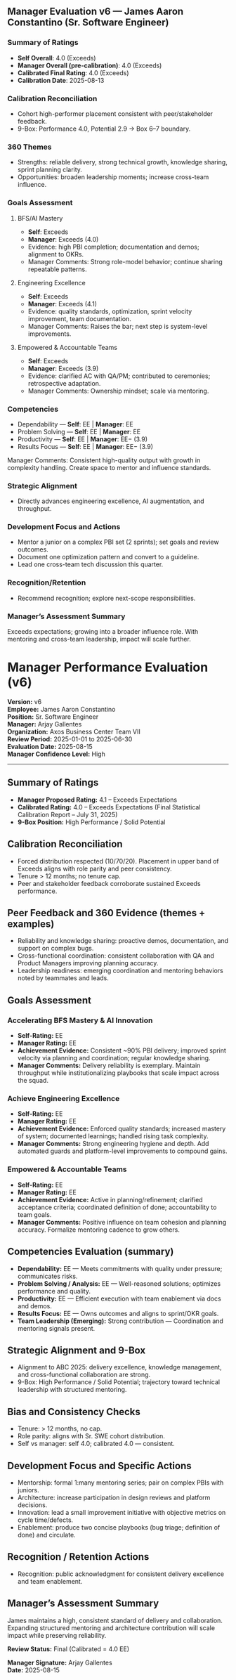 ## Manager Evaluation v6 — James Aaron Constantino (Sr. Software Engineer)

### Summary of Ratings
- **Self Overall**: 4.0 (Exceeds)
- **Manager Overall (pre-calibration)**: 4.0 (Exceeds)
- **Calibrated Final Rating**: 4.0 (Exceeds)
- **Calibration Date**: 2025-08-13

### Calibration Reconciliation
- Cohort high-performer placement consistent with peer/stakeholder feedback.
- 9-Box: Performance 4.0, Potential 2.9 → Box 6–7 boundary.

### 360 Themes
- Strengths: reliable delivery, strong technical growth, knowledge sharing, sprint planning clarity.
- Opportunities: broaden leadership moments; increase cross-team influence.

### Goals Assessment
1) BFS/AI Mastery
   - **Self**: Exceeds
   - **Manager**: Exceeds (4.0)
   - Evidence: high PBI completion; documentation and demos; alignment to OKRs.
   - Manager Comments: Strong role-model behavior; continue sharing repeatable patterns.

2) Engineering Excellence
   - **Self**: Exceeds
   - **Manager**: Exceeds (4.1)
   - Evidence: quality standards, optimization, sprint velocity improvement, team documentation.
   - Manager Comments: Raises the bar; next step is system-level improvements.

3) Empowered & Accountable Teams
   - **Self**: Exceeds
   - **Manager**: Exceeds (3.9)
   - Evidence: clarified AC with QA/PM; contributed to ceremonies; retrospective adaptation.
   - Manager Comments: Ownership mindset; scale via mentoring.

### Competencies
- Dependability — **Self**: EE | **Manager**: EE
- Problem Solving — **Self**: EE | **Manager**: EE
- Productivity — **Self**: EE | **Manager**: EE− (3.9)
- Results Focus — **Self**: EE | **Manager**: EE− (3.9)

Manager Comments: Consistent high-quality output with growth in complexity handling. Create space to mentor and influence standards.

### Strategic Alignment
- Directly advances engineering excellence, AI augmentation, and throughput.

### Development Focus and Actions
- Mentor a junior on a complex PBI set (2 sprints); set goals and review outcomes.
- Document one optimization pattern and convert to a guideline.
- Lead one cross-team tech discussion this quarter.

### Recognition/Retention
- Recommend recognition; explore next-scope responsibilities.

### Manager’s Assessment Summary
Exceeds expectations; growing into a broader influence role. With mentoring and cross-team leadership, impact will scale further.
# Manager Performance Evaluation (v6)

**Version:** v6  
**Employee:** James Aaron Constantino  
**Position:** Sr. Software Engineer  
**Manager:** Arjay Gallentes  
**Organization:** Axos Business Center Team VII  
**Review Period:** 2025-01-01 to 2025-06-30  
**Evaluation Date:** 2025-08-15  
**Manager Confidence Level:** High

---

## Summary of Ratings
- **Manager Proposed Rating:** 4.1 – Exceeds Expectations  
- **Calibrated Rating:** 4.0 – Exceeds Expectations (Final Statistical Calibration Report – July 31, 2025)  
- **9-Box Position:** High Performance / Solid Potential

## Calibration Reconciliation
- Forced distribution respected (10/70/20). Placement in upper band of Exceeds aligns with role parity and peer consistency.  
- Tenure > 12 months; no tenure cap.  
- Peer and stakeholder feedback corroborate sustained Exceeds performance.

## Peer Feedback and 360 Evidence (themes + examples)
- Reliability and knowledge sharing: proactive demos, documentation, and support on complex bugs.  
- Cross-functional coordination: consistent collaboration with QA and Product Managers improving planning accuracy.  
- Leadership readiness: emerging coordination and mentoring behaviors noted by teammates and leads.

## Goals Assessment

### Accelerating BFS Mastery & AI Innovation
- **Self-Rating:** EE  
- **Manager Rating:** EE  
- **Achievement Evidence:** Consistent ~90% PBI delivery; improved sprint velocity via planning and coordination; regular knowledge sharing.  
- **Manager Comments:** Delivery reliability is exemplary. Maintain throughput while institutionalizing playbooks that scale impact across the squad.

### Achieve Engineering Excellence
- **Self-Rating:** EE  
- **Manager Rating:** EE  
- **Achievement Evidence:** Enforced quality standards; increased mastery of system; documented learnings; handled rising task complexity.  
- **Manager Comments:** Strong engineering hygiene and depth. Add automated guards and platform-level improvements to compound gains.

### Empowered & Accountable Teams
- **Self-Rating:** EE  
- **Manager Rating:** EE  
- **Achievement Evidence:** Active in planning/refinement; clarified acceptance criteria; coordinated definition of done; accountability to team goals.  
- **Manager Comments:** Positive influence on team cohesion and planning accuracy. Formalize mentoring cadence to grow others.

## Competencies Evaluation (summary)
- **Dependability:** EE — Meets commitments with quality under pressure; communicates risks.  
- **Problem Solving / Analysis:** EE — Well-reasoned solutions; optimizes performance and quality.  
- **Productivity:** EE — Efficient execution with team enablement via docs and demos.  
- **Results Focus:** EE — Owns outcomes and aligns to sprint/OKR goals.  
- **Team Leadership (Emerging):** Strong contribution — Coordination and mentoring signals present.

## Strategic Alignment and 9-Box
- Alignment to ABC 2025: delivery excellence, knowledge management, and cross-functional collaboration are strong.  
- 9-Box: High Performance / Solid Potential; trajectory toward technical leadership with structured mentoring.

## Bias and Consistency Checks
- Tenure: > 12 months, no cap.  
- Role parity: aligns with Sr. SWE cohort distribution.  
- Self vs manager: self 4.0; calibrated 4.0 — consistent.

## Development Focus and Specific Actions
- Mentorship: formal 1:many mentoring series; pair on complex PBIs with juniors.  
- Architecture: increase participation in design reviews and platform decisions.  
- Innovation: lead a small improvement initiative with objective metrics on cycle time/defects.  
- Enablement: produce two concise playbooks (bug triage; definition of done) and circulate.

## Recognition / Retention Actions
- Recognition: public acknowledgment for consistent delivery excellence and team enablement.

## Manager’s Assessment Summary
James maintains a high, consistent standard of delivery and collaboration. Expanding structured mentoring and architecture contribution will scale impact while preserving reliability.

**Review Status:** Final (Calibrated = 4.0 EE)

**Manager Signature:** Arjay Gallentes  
**Date:** 2025-08-15

